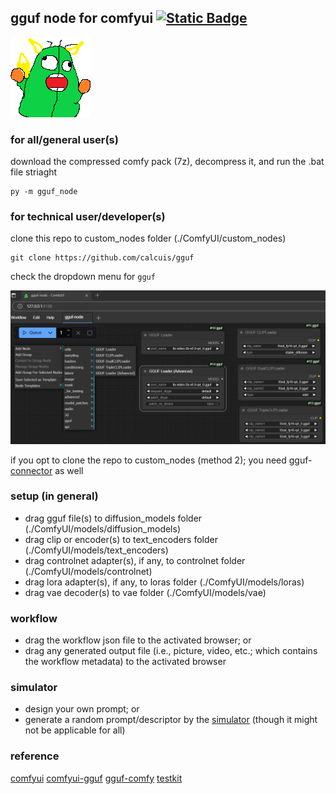 ## gguf node for comfyui [![Static Badge](https://img.shields.io/badge/ver-0.0.3-black?logo=github)](https://github.com/calcuis/gguf/releases)

[<img src="https://raw.githubusercontent.com/calcuis/comfy/master/gguf.gif" width="128" height="128">](https://github.com/calcuis/gguf)

### for all/general user(s)
download the compressed comfy pack (7z), decompress it, and run the .bat file striaght
```
py -m gguf_node
```

### for technical user/developer(s)
clone this repo to custom_nodes folder (./ComfyUI/custom_nodes)
```
git clone https://github.com/calcuis/gguf
```
check the dropdown menu for `gguf`

![screenshot](https://raw.githubusercontent.com/calcuis/comfy/master/gguf-node.png)

if you opt to clone the repo to custom_nodes (method 2); you need gguf-[connector](https://pypi.org/project/gguf-connector) as well

### setup (in general)
- drag gguf file(s) to diffusion_models folder (./ComfyUI/models/diffusion_models)
- drag clip or encoder(s) to text_encoders folder (./ComfyUI/models/text_encoders)
- drag controlnet adapter(s), if any, to controlnet folder (./ComfyUI/models/controlnet)
- drag lora adapter(s), if any, to loras folder (./ComfyUI/models/loras)
- drag vae decoder(s) to vae folder (./ComfyUI/models/vae)

### workflow
- drag the workflow json file to the activated browser; or
- drag any generated output file (i.e., picture, video, etc.; which contains the workflow metadata) to the activated browser

### simulator
- design your own prompt; or
- generate a random prompt/descriptor by the [simulator](https://prompt.calcuis.us) (though it might not be applicable for all)

### reference
[comfyui](https://github.com/comfyanonymous/ComfyUI)
[comfyui-gguf](https://github.com/city96/ComfyUI-GGUF)
[gguf-comfy](https://github.com/calcuis/gguf-comfy)
[testkit](https://huggingface.co/calcuis/gguf-node)

